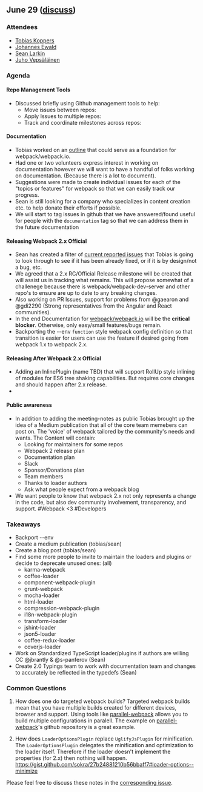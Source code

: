 ## June 29 ([discuss](https://github.com/webpack/meeting-notes/pulls/2))

### Attendees

* [Tobias Koppers](http://github.com/sokra)
* [Johannes Ewald](http://github.com/jhnns)
* [Sean Larkin](http://github.com/thelarkinn)
* [Juho Vepsäläinen](http://github.com/bebraw)

### Agenda

#### Repo Management Tools

* Discussed briefly using Github management tools to help:
  * Move issues between repos:
  * Apply Issues to multiple repos: 
  * Track and coordinate milestones across repos:
  
#### Documentation

* Tobias worked on an [outline](https://github.com/webpack/webpack.io/commit/18b7f14d686b76775d1b5de763423d121bc28f0b) that could serve as a foundation for webpack/webpack.io. 
* Had one or two volunteers express interest in working on documentation however we will want to have a handful of folks working on documentation. (Because there is a lot to document).
* Suggestions were made to create individual issues for each of the "topics or features" for webpack so that we can easily track our progress. 
* Sean is still looking for a company who specializes in content creation etc. to help donate their efforts if possible.
* We will start to tag issues in github that we have answered/found useful for people with the `documentation` tag so that we can address them in the future documentation

#### Releasing Webpack 2.x Official

* Sean has created a filter of [current reported issues](https://github.com/webpack/webpack/issues?q=is%3Aopen+is%3Aissue+label%3Abug+label%3Awebpack-2+sort%3Acreated-asc+label%3A%22in+planning%22) that Tobias is going to look through to see if it has been already fixed, or if it is by design/not a bug, etc. 
* We agreed that a 2.x RC/Official Release milestone will be created that will assist us in tracking what remains. This will propose somewhat of a challenege because there is webpack/webpack-dev-server and other repo's to ensure are up to date to any breaking changes. 
* Also working on PR Issues, support for problems from @gaearon and @gdi2290 (Strong representatives from the Angular and React communities).
* In the end Documentation for [webpack/webpack.io](http://github.com/webpack/webpack.io) will be the **critical blocker**. Otherwise, only easy/small features/bugs remain.
* Backporting the --env `function` style webpack config definition so that transition is easier for users can use the feature if desired going from webpack 1.x to webpack 2.x. 

#### Releasing After Webpack 2.x Official

* Adding an InlinePlugin (name TBD) that will support RollUp style inlining of modules for ES6 tree shaking capabilities. But requires core changes and should happen after 2.x release. 
* 

#### Public awareness

* In addition to adding the meeting-notes as public Tobias brought up the idea of a Medium publication that all of the core team memebers can post on. The 'voice' of webpack tailored by the community's needs and wants. The Content will contain: 
  * Looking for maintainers for some repos
  * Webpack 2 release plan
  * Documentation plan
  * Slack
  * Sponsor/Donations plan
  * Team members
  * Thanks to loader authors
  * Ask what people expect from a webpack blog
* We want people to know that webpack 2.x not only represents a change in the code, but also dev community involvement, transparency, and support. #Webpack <3 #Developers

### Takeaways

* Backport --env
* Create a medium publication (tobias/sean)
* Create a blog post (tobias/sean)
* Find some more people to invite to maintain the loaders and plugins or decide to deprecate unused ones: (all)
  * karma-webpack
  * coffee-loader
  * component-webpack-plugin
  * grunt-webpack
  * mocha-loader
  * html-loader
  * compression-webpack-plugin
  * i18n-webpack-plugin
  * transform-loader
  * jshint-loader
  * json5-loader
  * coffee-redux-loader
  * coverjs-loader
* Work on Standardized TypeScript loader/plugins if authors are willing CC @jbrantly & @s-panferov (Sean)
* Create 2.0 Typings team to work with documentation team and changes to accurately be reflected in the typedefs (Sean) 

### Common Questions

1. How does one do targeted webpack builds? 
Targeted webpack builds mean that you have multiple builds created for different devices, browser and support. Using tools like [parallel-webpack](http://tech.trivago.com/2015/12/15/parallel-webpack/) allows you to build multiple configurations in paralell. The example on [parallel-webpack](https://github.com/trivago/parallel-webpack#variants-example)'s github repository is a great example.

2. How does `LoaderOptionsPlugin` replace `UglifyJsPlugin` for minification. 
The `LoaderOptionsPlugin` delegates the minification and optimization to the loader itself. Therefore if the loader doesn't implement the properties (for 2.x) then nothing will happen. https://gist.github.com/sokra/27b24881210b56bbaff7#loader-options--minimize 

Please feel free to discuss these notes in the [corresponding issue](https://github.com/webpack/meeting-notes/pulls/2).

